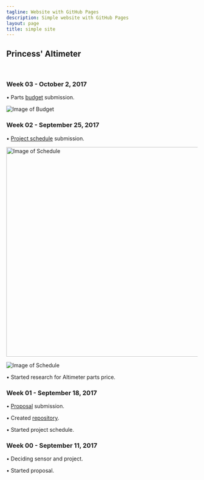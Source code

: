 ```yaml
---
tagline: Website with GitHub Pages
description: Simple website with GitHub Pages
layout: page
title: simple site
---
```


Princess' Altimeter
-------------------

 

### Week 03 - October 2, 2017

•	Parts [budget](https://github.com/princess97/Altimeter/blob/master/documentation/Budget.xlsx) submission.

![Image of Budget](https://github.com/princess97/Altimeter/blob/master/documentation/Budget.PNG)

### Week 02 - September 25, 2017

•	[Project schedule](https://github.com/princess97/Altimeter/blob/master/documentation/ProjectSchedule.mpp) submission.

<img src="https://github.com/princess97/Altimeter/blob/master/documentation/ProjectSchedule.PNG" alt="Image of Schedule" width="750" height="550" />

![Image of Schedule](https://github.com/princess97/Altimeter/blob/master/documentation/ProjectSchedule.PNG)

•	Started research for Altimeter parts price.

### Week 01 - September 18, 2017

•	[Proposal](https://github.com/princess97/Altimeter/blob/master/documentation/ProposalContentPrincessRev02.pdf) submission.

•	Created [repository](https://github.com/princess97/Altimeter).

•	Started project schedule.

### Week 00 - September 11, 2017

•	Deciding sensor and project.

•	Started proposal.
